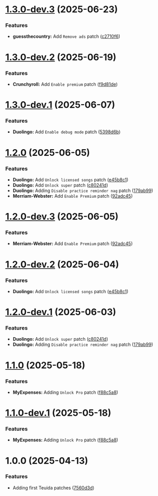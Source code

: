 # [1.3.0-dev.3](https://github.com/hoo-dles/revanced-custom-patches/compare/v1.3.0-dev.2...v1.3.0-dev.3) (2025-06-23)


### Features

* **guessthecountry:** Add `Remove ads` patch ([c2710f6](https://github.com/hoo-dles/revanced-custom-patches/commit/c2710f6773eda2348ed0c53322acae1f2040cf44))

# [1.3.0-dev.2](https://github.com/hoo-dles/revanced-custom-patches/compare/v1.3.0-dev.1...v1.3.0-dev.2) (2025-06-19)


### Features

* **Crunchyroll:** Add `Enable premium` patch ([f9d81de](https://github.com/hoo-dles/revanced-custom-patches/commit/f9d81defe2d55d004ce81d8ab51935263ec4e9fd))

# [1.3.0-dev.1](https://github.com/hoo-dles/revanced-custom-patches/compare/v1.2.0...v1.3.0-dev.1) (2025-06-07)


### Features

* **Duolingo:** Add `Enable debug mode` patch ([5398d6b](https://github.com/hoo-dles/revanced-custom-patches/commit/5398d6b6491c18c25ef9888da01e1030954bb8db))

# [1.2.0](https://github.com/hoo-dles/revanced-custom-patches/compare/v1.1.0...v1.2.0) (2025-06-05)


### Features

* **Duolingo:** Add `Unlock licensed songs` patch ([e45b8c1](https://github.com/hoo-dles/revanced-custom-patches/commit/e45b8c1b36f707f46e59b3bbc9b91191466011d4))
* **Duolingo:** Add `Unlock super` patch ([c80241d](https://github.com/hoo-dles/revanced-custom-patches/commit/c80241d91f423aed48a5b1f7cb730c0d426febb1))
* **Duolingo:** Adding `Disable practice reminder nag` patch ([179ab99](https://github.com/hoo-dles/revanced-custom-patches/commit/179ab992c264d418d4e910105fbef9a300d36ede))
* **Merriam-Webster:** Add `Enable Premium` patch ([92adc45](https://github.com/hoo-dles/revanced-custom-patches/commit/92adc45b4cb0c97886f914bb8c14b04529882541))

# [1.2.0-dev.3](https://github.com/hoo-dles/revanced-custom-patches/compare/v1.2.0-dev.2...v1.2.0-dev.3) (2025-06-05)


### Features

* **Merriam-Webster:** Add `Enable Premium` patch ([92adc45](https://github.com/hoo-dles/revanced-custom-patches/commit/92adc45b4cb0c97886f914bb8c14b04529882541))

# [1.2.0-dev.2](https://github.com/hoo-dles/revanced-custom-patches/compare/v1.2.0-dev.1...v1.2.0-dev.2) (2025-06-04)


### Features

* **Duolingo:** Add `Unlock licensed songs` patch ([e45b8c1](https://github.com/hoo-dles/revanced-custom-patches/commit/e45b8c1b36f707f46e59b3bbc9b91191466011d4))

# [1.2.0-dev.1](https://github.com/hoo-dles/revanced-custom-patches/compare/v1.1.0...v1.2.0-dev.1) (2025-06-03)


### Features

* **Duolingo:** Add `Unlock super` patch ([c80241d](https://github.com/hoo-dles/revanced-custom-patches/commit/c80241d91f423aed48a5b1f7cb730c0d426febb1))
* **Duolingo:** Adding `Disable practice reminder nag` patch ([179ab99](https://github.com/hoo-dles/revanced-custom-patches/commit/179ab992c264d418d4e910105fbef9a300d36ede))

# [1.1.0](https://github.com/hoo-dles/revanced-custom-patches/compare/v1.0.0...v1.1.0) (2025-05-18)


### Features

* **MyExpenses:** Adding `Unlock Pro` patch ([f88c5a8](https://github.com/hoo-dles/revanced-custom-patches/commit/f88c5a8c76bef5debaee4ee21091a2450139f06d))

# [1.1.0-dev.1](https://github.com/hoo-dles/revanced-custom-patches/compare/v1.0.0...v1.1.0-dev.1) (2025-05-18)


### Features

* **MyExpenses:** Adding `Unlock Pro` patch ([f88c5a8](https://github.com/hoo-dles/revanced-custom-patches/commit/f88c5a8c76bef5debaee4ee21091a2450139f06d))

# 1.0.0 (2025-04-13)


### Features

* Adding first Teuida patches ([7560d3d](https://github.com/hoo-dles/revanced-custom-patches/commit/7560d3d00426a5c7434d4fd025dcec84e8cf55f1))
